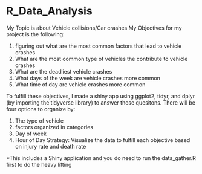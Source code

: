 # R_Data_Analysis

My Topic is about Vehicle collisions/Car crashes
My Objectives for my project is the following:
1. figuring out what are the most common factors that lead to vehicle crashes
2. What are the most common type of vehicles the contribute to vehicle crashes
3. What are the deadliest vehicle crashes
4. What days of the week are vehicle crashes more common
5. What time of day are vehicle crashes more common


To fulfill these objectives, I made a shiny app using ggplot2, tidyr, and dplyr (by importing the tidyverse library) to answer those quesitons.
There will be four options to organize by:


1. The type of vehicle
2. factors organized in categories
3. Day of week
4. Hour of Day
Strategy: Visualize the data to fulfill each objective based on injury rate and death rate

*This includes a Shiny application and you do need to run the data_gather.R first to do the heavy lifting
